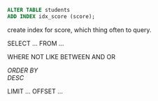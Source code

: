 ```sql
ALTER TABLE students
ADD INDEX idx_score (score);
```
create index for score, which thing often to query.

SELECT ... FROM ...

WHERE NOT LIKE BETWEEN AND OR 

_ORDER BY_  
_DESC_  

LIMIT ... OFFSET ...